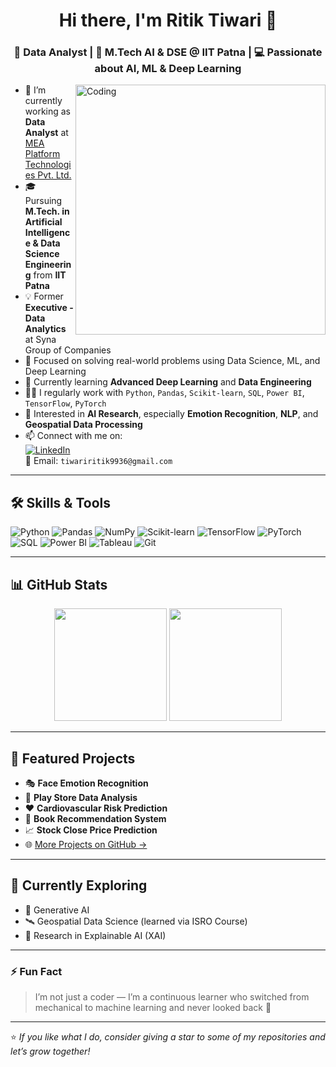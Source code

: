 <h1 align="center">Hi there, I'm Ritik Tiwari 👋</h1>
<h3 align="center">🚀 Data Analyst | 🧠 M.Tech AI & DSE @ IIT Patna | 💻 Passionate about AI, ML & Deep Learning</h3>

<img align="right" alt="Coding" width="400" src="https://cdn.dribbble.com/users/1162077/screenshots/3848914/programmer.gif" />

- 🔭 I’m currently working as **Data Analyst** at [MEA Platform Technologies Pvt. Ltd.](https://www.meaplatform.com/)
- 🎓 Pursuing **M.Tech. in Artificial Intelligence & Data Science Engineering** from **IIT Patna**
- 💡 Former **Executive - Data Analytics** at Syna Group of Companies
- 🎯 Focused on solving real-world problems using Data Science, ML, and Deep Learning
- 🌱 Currently learning **Advanced Deep Learning** and **Data Engineering**
- 👨‍💻 I regularly work with `Python`, `Pandas`, `Scikit-learn`, `SQL`, `Power BI`, `TensorFlow`, `PyTorch`
- 🧪 Interested in **AI Research**, especially **Emotion Recognition**, **NLP**, and **Geospatial Data Processing**
- 📫 Connect with me on:  
  [![LinkedIn](https://img.shields.io/badge/-LinkedIn-blue?style=flat-square&logo=linkedin&logoColor=white&link=https://www.linkedin.com/in/ritik1442840127)](https://www.linkedin.com/in/ritik-tiwari/)  
  📧 Email: `tiwariritik9936@gmail.com`

---

## 🛠️ Skills & Tools

![Python](https://img.shields.io/badge/-Python-black?style=flat-square&logo=python)
![Pandas](https://img.shields.io/badge/-Pandas-150458?style=flat-square&logo=pandas)
![NumPy](https://img.shields.io/badge/-NumPy-013243?style=flat-square&logo=numpy)
![Scikit-learn](https://img.shields.io/badge/-Scikit--learn-F7931E?style=flat-square&logo=scikit-learn&logoColor=white)
![TensorFlow](https://img.shields.io/badge/-TensorFlow-FF6F00?style=flat-square&logo=tensorflow&logoColor=white)
![PyTorch](https://img.shields.io/badge/-PyTorch-EE4C2C?style=flat-square&logo=pytorch&logoColor=white)
![SQL](https://img.shields.io/badge/-SQL-4479A1?style=flat-square&logo=postgresql&logoColor=white)
![Power BI](https://img.shields.io/badge/-PowerBI-F2C811?style=flat-square&logo=powerbi)
![Tableau](https://img.shields.io/badge/-Tableau-E97627?style=flat-square&logo=tableau)
![Git](https://img.shields.io/badge/-Git-F05032?style=flat-square&logo=git&logoColor=white)

---

## 📊 GitHub Stats

<p align="center">
  <img src="https://github-readme-stats.vercel.app/api?username=RITIK1442840127&show_icons=true&theme=react&count_private=true" height="180px"/>
  <img src="https://github-readme-streak-stats.herokuapp.com/?user=RITIK1442840127&theme=react" height="180px"/>
</p>

---

## 📌 Featured Projects

- 🎭 **Face Emotion Recognition**
- 📱 **Play Store Data Analysis**
- ❤️ **Cardiovascular Risk Prediction**
- 📖 **Book Recommendation System**
- 📈 **Stock Close Price Prediction**
- 🌐 [More Projects on GitHub →](https://github.com/RITIK1442840127)

---

## 🧠 Currently Exploring
- 🤖 Generative AI
- 🛰️ Geospatial Data Science (learned via ISRO Course)
- 🧩 Research in Explainable AI (XAI)

---

### ⚡ Fun Fact
> I’m not just a coder — I’m a continuous learner who switched from mechanical to machine learning and never looked back 🚀

---

⭐️ _If you like what I do, consider giving a star to some of my repositories and let’s grow together!_


<!--
**RITIK1442840127/RITIK1442840127** is a ✨ _special_ ✨ repository because its `README.md` (this file) appears on your GitHub profile.

Here are some ideas to get you started:

- 🔭 I’m currently working on ...
- 🌱 I’m currently learning ...
- 👯 I’m looking to collaborate on ...
- 🤔 I’m looking for help with ...
- 💬 Ask me about ...
- 📫 How to reach me: ...
- 😄 Pronouns: ...
- ⚡ Fun fact: ...
-->
